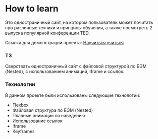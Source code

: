 # How to learn
Это одностраничный сайт, на котором пользователь может почитать про различные техники и принципы обучения, а также посмотреть 2 выпуска популярной конференции TED.

Ссылка для демонстрации проекта:  <a href="https://andreisalnikov.github.io/how-to-learn">Научиться учиться</a>

### ТЗ
Сверствать одностраничный сайт с файловой структурой по БЭМ (Nested), с использованием анимаций, iframe и ссылок.

### Технологии
В данном проекте были использованы следующие технологии:
* Flexbox
* Файловая структура по БЭМ (Nested)
* Плавные анимации по наведению
* Использование ссылок
* Iframe
* Keyframes 
